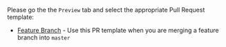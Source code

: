 Please go the the `Preview` tab and select the appropriate Pull Request template:

* [Feature Branch](?expand=1&template=feature_branch_pr_template.md) - Use this PR template when you are merging a feature branch into `master`
